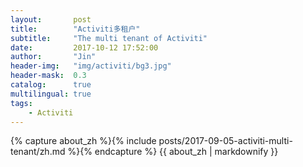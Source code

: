 ```yaml
---
layout:       post
title:        "Activiti多租户"
subtitle:     "The multi tenant of Activiti"
date:         2017-10-12 17:52:00
author:       "Jin"
header-img:   "img/activiti/bg3.jpg"
header-mask:  0.3
catalog:      true
multilingual: true
tags:
    - Activiti
---
```


<!-- Chinese Version -->
<div class="zh post-container">
    {% capture about_zh %}{% include posts/2017-09-05-activiti-multi-tenant/zh.md %}{% endcapture %}
    {{ about_zh | markdownify }}
</div>
